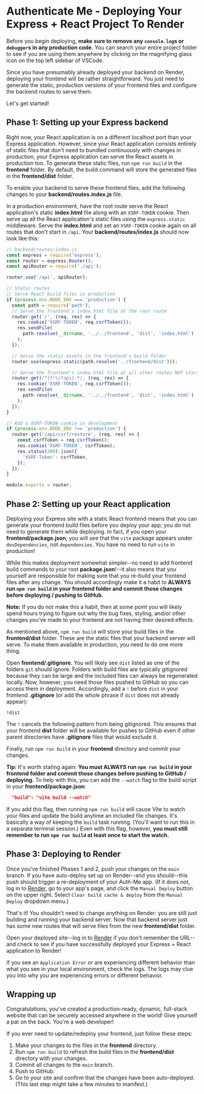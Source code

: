 # Authenticate Me - Deploying Your Express + React Project To Render

Before you begin deploying, **make sure to remove any `console.log`s or
`debugger`s in any production code**. You can search your entire project folder
to see if you are using them anywhere by clicking on the magnifying glass icon
on the top left sidebar of VSCode.

Since you have presumably already deployed your backend on Render, deploying
your frontend will be rather straightforward. You just need to generate the
static, production versions of your frontend files and configure the backend
routes to serve them.

Let's get started!

## Phase 1: Setting up your Express backend

Right now, your React application is on a different localhost port than your
Express application. However, since your React application consists entirely of
static files that don't need to bundled continuously with changes in production,
your Express application can serve the React assets in production too. To
generate these static files, run `npm run build` in the **frontend** folder. By
default, the build command will store the generated files in the
**frontend/dist** folder.

To enable your backend to serve these frontend files, add the following changes
to your **backend/routes.index.js** file.

In a production environment, have the root route serve the React application's
static **index.html** file along with an `XSRF-TOKEN` cookie. Then serve up all
the React application's static files using the `express.static` middleware.
Serve the **index.html** and set an `XSRF-TOKEN` cookie again on all routes that
don't start in `/api`. Your **backend/routes/index.js** should now look like
this:

```js
// backend/routes/index.js
const express = require('express');
const router = express.Router();
const apiRouter = require('./api');

router.use('/api', apiRouter);

// Static routes
// Serve React build files in production
if (process.env.NODE_ENV === 'production') {
  const path = require('path');
  // Serve the frontend's index.html file at the root route
  router.get('/', (req, res) => {
    res.cookie('XSRF-TOKEN', req.csrfToken());
    res.sendFile(
      path.resolve(__dirname, '../../frontend', 'dist', 'index.html')
    );
  });

  // Serve the static assets in the frontend's build folder
  router.use(express.static(path.resolve('../frontend/dist')));

  // Serve the frontend's index.html file at all other routes NOT starting with /api
  router.get(/^(?!\/?api).*/, (req, res) => {
    res.cookie('XSRF-TOKEN', req.csrfToken());
    res.sendFile(
      path.resolve(__dirname, '../../frontend', 'dist', 'index.html')
    );
  });
}

// Add a XSRF-TOKEN cookie in development
if (process.env.NODE_ENV !== 'production') {
  router.get('/api/csrf/restore', (req, res) => {
    const csrfToken = req.csrfToken();
    res.cookie('XSRF-TOKEN', csrfToken);
    res.status(200).json({
      'XSRF-Token': csrfToken,
    });
  });
}

module.exports = router;
```

## Phase 2: Setting up your React application

Deploying your Express site with a static React frontend means that you can
generate your frontend build files before you deploy your app; you do not need
to generate them while deploying. In fact, if you open your
**frontend/package.json**, you will see that the `vite` package appears under
`devDependencies`, not `dependencies`. You have no need to run `vite` in
production!

While this makes deployment somewhat simpler--no need to add frontend build
commands to your root **package.json**!--it also means that you yourself are
responsible for making sure that you re-build your frontend files after any
change. You should accordingly make it a habit to **ALWAYS run `npm run build`
in your **frontend** folder and commit those changes before deploying / pushing
to GitHub.**

**Note:** If you do not make this a habit, then at some point you will likely
spend hours trying to figure out why the bug fixes, styling, and/or other
changes you've made to your frontend are not having their desired effects.

As mentioned above, `npm run build` will store your build files in the
**frontend/dist** folder. These are the static files that your backend server
will serve. To make them available in production, you need to do one more thing.

Open **frontend/.gitignore**. You will likely see `dist` listed as one of the
folders `git` should ignore. Folders with build files are typically gitignored
because they can be large and the included files can always be regenerated
locally. Now, however, you need those files pushed to GitHub so you can access
them in deployment. Accordingly, add a `!` before `dist` in your frontend
**.gitignore** (or add the whole phrase if `dist` does not already appear):

```plaintext
!dist
```

The `!` cancels the following pattern from being gitignored. This ensures that
your frontend **dist** folder will be available for pushes to GitHub even if
other parent directories have **.gitignore** files that would exclude it.

Finally, run `npm run build` in your **frontend** directory and commit your
changes.

**Tip:** It's worth stating again: **You must ALWAYS run `npm run build` in your
**frontend** folder and commit those changes before pushing to GitHub /
deploying.** To help with this, you can add the `--watch` flag to the build
script in your **frontend/package.json**:

```json
  "build": "vite build --watch"
```

If you add this flag, then running `npm run build` will cause Vite to watch your
files and update the build anytime an included file changes. It's basically a
way of keeping the `build` task running. (You'll want to run this in a separate
terminal session.) Even with this flag, however, **you must still remember to
run `npm run build` at least once to start the watch.**

## Phase 3: Deploying to Render

Once you've finished Phases 1 and 2, push your changes on the `main` branch. If
you have auto-deploy set up on Render--and you should--this push should trigger
a re-deployment of your Auth-Me app. (If it does not, log in to [Render], go to
your app's page, and click the `Manual Deploy` button on the upper right. Select
`Clear build cache & deploy` from the `Manual Deploy` dropdown menu.)

That's it! You shouldn't need to change anything on Render: you are still just
building and running your backend server. Now that backend server just has some
new routes that will serve files from the new **frontend/dist** folder.

Open your deployed site--log in to [Render] if you don't remember the URL--and
check to see if you have successfully deployed your Express + React application
to Render!

If you see an `Application Error` or are experiencing different behavior than
what you see in your local environment, check the logs. The logs may clue you
into why you are experiencing errors or different behavior.

## Wrapping up

Congratulations, you've created a production-ready, dynamic, full-stack website
that can be securely accessed anywhere in the world! Give yourself a pat on the
back. You're a web developer!

If you ever need to update/redeploy your frontend, just follow these steps:

1. Make your changes to the files in the **frontend** directory.
2. Run `npm run build` to refresh the build files in the **frontend/dist**
   directory with your changes.
3. Commit all changes to the `main` branch.
4. Push to GitHub.
5. Go to your site and confirm that the changes have been auto-deployed. (This
   last step might take a few minutes to manifest.)

[Render]: https://dashboard.render.com/
